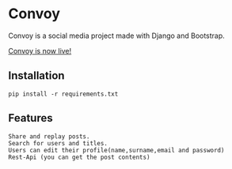 # Convoy
Convoy is a social media project made with Django and Bootstrap.<br>

[Convoy is now live!](http://www.convoy.tk/)

## Installation
```
pip install -r requirements.txt
```
## Features
    Share and replay posts.
    Search for users and titles.
    Users can edit their profile(name,surname,email and password)
    Rest-Api (you can get the post contents)
